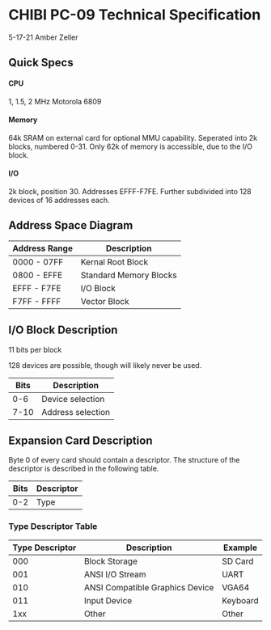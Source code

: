 # CHIBI PC-09 Technical Specification

5-17-21 Amber Zeller

## Quick Specs

#### CPU

1, 1.5, 2 MHz Motorola 6809

#### Memory

64k SRAM on external card for optional MMU capability. Seperated into 2k blocks, numbered 0-31. Only 62k of memory is accessible, due to the I/O block.

#### I/O

2k block, position 30. Addresses EFFF-F7FE. Further subdivided into 128 devices of 16 addresses each. 

## Address Space Diagram

| Address Range | Description            |
| ------------- | ---------------------- |
| 0000 - 07FF   | Kernal Root Block      |
| 0800 - EFFE   | Standard Memory Blocks |
| EFFF - F7FE   | I/O Block              |
| F7FF - FFFF   | Vector Block           |

## I/O Block Description

11 bits per block

128 devices are possible, though will likely never be used. 

| Bits | Description       |
| ---- | ----------------- |
| 0-6  | Device selection  |
| 7-10 | Address selection |

## Expansion Card Description

Byte 0 of every card should contain a descriptor. The structure of the descriptor is described in the following table.

| Bits | Descriptor |
| ---- | ---------- |
| 0-2  | Type       |

### Type Descriptor Table

| Type Descriptor | Description                     | Example  |
| --------------- | ------------------------------- | -------- |
| 000             | Block Storage                   | SD Card  |
| 001             | ANSI I/O Stream                 | UART     |
| 010             | ANSI Compatible Graphics Device | VGA64    |
| 011             | Input Device                    | Keyboard |
| 1xx             | Other                           | Other    |
